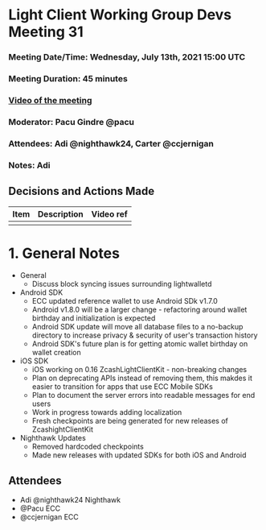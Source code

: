 # Light Client Working Group Devs Meeting 31
### Meeting Date/Time: Wednesday, July 13th, 2021 15:00 UTC
### Meeting Duration: 45 minutes
### [Video of the meeting](not-recorded)
### Moderator: Pacu Gindre @pacu
### Attendees: Adi @nighthawk24, Carter @ccjernigan
### Notes: Adi

## Decisions and Actions Made
| Item | Description | Video ref |
| ------------- | ----------- | --------- |
| | ||


# 1. General Notes
* General
  - Discuss block syncing issues surrounding lightwalletd
* Android SDK
  - ECC updated reference wallet to use Android SDk v1.7.0
  - Android v1.8.0 will be a larger change - refactoring around wallet birthday and initialization is expected
  - Android SDK update will move all database files to a no-backup directory to increase privacy & security of user's transaction history
  - Android SDK's future plan is for getting atomic wallet birthday on wallet creation
* iOS SDK
  - iOS working on 0.16 ZcashLightClientKit - non-breaking changes
  - Plan on deprecating APIs instead of removing them, this makdes it easier to transition for apps that use ECC Mobile SDKs
  - Plan to document the server errors into readable messages for end users
  - Work in progress towards adding localization
  - Fresh checkpoints are being generated for new releases of ZcashightClientKit
* Nighthawk Updates
  - Removed hardcoded checkpoints
  - Made new releases with updated SDKs for both iOS and Android
  
## Attendees
* Adi @nighthawk24 Nighthawk
* @Pacu ECC
* @ccjernigan ECC